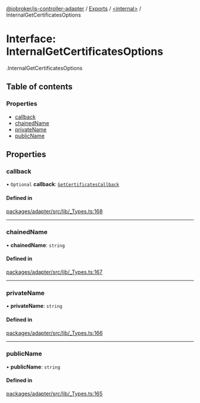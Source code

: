 [@iobroker/js-controller-adapter](../README.md) / [Exports](../modules.md) / [<internal\>](../modules/internal_.md) / InternalGetCertificatesOptions

# Interface: InternalGetCertificatesOptions

[<internal>](../modules/internal_.md).InternalGetCertificatesOptions

## Table of contents

### Properties

- [callback](internal_.InternalGetCertificatesOptions.md#callback)
- [chainedName](internal_.InternalGetCertificatesOptions.md#chainedname)
- [privateName](internal_.InternalGetCertificatesOptions.md#privatename)
- [publicName](internal_.InternalGetCertificatesOptions.md#publicname)

## Properties

### callback

• `Optional` **callback**: [`GetCertificatesCallback`](../modules/internal_.md#getcertificatescallback)

#### Defined in

[packages/adapter/src/lib/_Types.ts:168](https://github.com/ioBroker/ioBroker.js-controller/blob/b556621c/packages/adapter/src/lib/_Types.ts#L168)

___

### chainedName

• **chainedName**: `string`

#### Defined in

[packages/adapter/src/lib/_Types.ts:167](https://github.com/ioBroker/ioBroker.js-controller/blob/b556621c/packages/adapter/src/lib/_Types.ts#L167)

___

### privateName

• **privateName**: `string`

#### Defined in

[packages/adapter/src/lib/_Types.ts:166](https://github.com/ioBroker/ioBroker.js-controller/blob/b556621c/packages/adapter/src/lib/_Types.ts#L166)

___

### publicName

• **publicName**: `string`

#### Defined in

[packages/adapter/src/lib/_Types.ts:165](https://github.com/ioBroker/ioBroker.js-controller/blob/b556621c/packages/adapter/src/lib/_Types.ts#L165)
